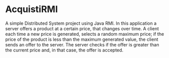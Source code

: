 # AcquistiRMI
A simple Distributed System project using Java RMI.
In this application a server offers a product at a certain price, that changes over time. A client each time a new price is generated, selects a random maximum price; if the price of the product is less than the maximum generated value, the client sends an offer to the server. The server checks if the offer is greater than the current price and, in that case, the offer is accepted.
